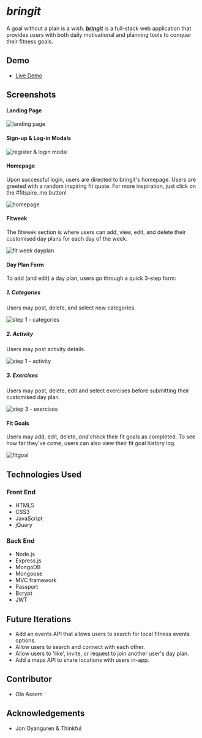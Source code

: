 # _bringit_

A goal without a plan is a wish. **_[bringit](https://bringit-app.herokuapp.com/)_** is a full-stack web application that provides users with both daily motivational and planning tools to conquer their fitness goals.


## Demo

- [Live Demo](https://bringit-app.herokuapp.com/)


## Screenshots

#### Landing Page

![landing page](screenshots/1landing.png)


#### Sign-up & Log-in Modals

![register & login modal](screenshots/2login.png)


#### Homepage
Upon successful login, users are directed to bringit's homepage. Users are greeted with a random inspiring fit quote. For more inspiration, just click on the #fitspire_me button!

![homepage](screenshots/3home.png)


#### Fitweek
The fitweek section is where users can add, view, edit, and delete their customised day plans for each day of the week.

![fit week dayplan](screenshots/4dayplan.png)


#### Day Plan Form
To add (and edit) a day plan, users go through a quick 3-step form:


##### 1. Categories
Users may post, delete, and select new categories.

![step 1 - categories](screenshots/6dayplanform.png)


##### 2. Activity
Users may post activity details.

![step 1 - activity](screenshots/6dayplanform2.png)


##### 3. Exercises
Users may post, delete, edit and select exercises before submitting their customised day plan.

![step 3 - exercises](screenshots/6dayplanform3.png)


#### Fit Goals
Users may add, edit, delete, _and_ check their fit goals as completed. To see how far they've come, users can also view their fit goal history log.

![fitgoal](screenshots/5fitgoal.png)


## Technologies Used

### Front End

* HTML5
* CSS3
* JavaScript
* jQuery


### Back End

* Node.js
* Express.js
* MongoDB
* Mongoose
* MVC framework
* Passport
* Bcrypt
* JWT


## Future Iterations

* Add an events API that allows users to search for local fitness events options.
* Allow users to search and connect with each other.
* Allow users to 'like', invite, or request to join another user's day plan.
* Add a maps API to share locations with users in-app. 


## Contributor

* Ola Assem


## Acknowledgements

* Jon Oyanguren & Thinkful
